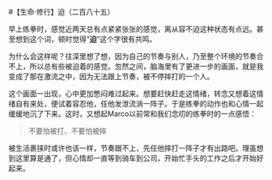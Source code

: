 #【生命⋅修行】迫（二百八十五）

早上练拳时，感觉近两天总有点紧紧张张的感觉，离从容不迫这种状态有点远。甚至想到这个词，顿时觉得“**迫**”这个字很有共鸣。

为什么会这样呢？往深里想了想，因为自己的节奏与别人，乃至整个环境的节奏合不上，所以总有些被迫着的感觉。忽然之间，脑海里有了更进一步的画面，就是我变成了那在激流之中，因为无法跟上节奏，被不停摔打的一个人。

这个画面一出现，心中更加憋闷难过起来。想要赶快赶走这情绪，转念又想着这情绪自有来处，便试着容忍他，任他发泄流淌一阵子。于是练拳的动作也和心情一起缓缓地沉了下来。这时，又想起Marco以前常和我们念叨的练拳时的一点感悟：

> 不要怕被打、不要怕被摔

被生活裹挟时或许也该一样，节奏跟不上，先任他摔打一阵子才有出路吧。理虽想到这里算是通了，但心情却一直等到骑车到公司，开始忙手头的工作之后才开始好起来。